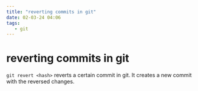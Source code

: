 ```yaml
---
title: "reverting commits in git"
date: 02-03-24 04:06
tags:
   - git 
---
```


# reverting commits in git
`git revert <hash>` reverts a certain commit in git. It creates a new commit with the reversed changes.
